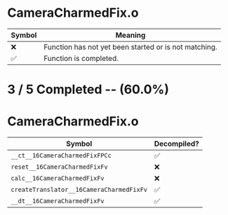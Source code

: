 # CameraCharmedFix.o
| Symbol | Meaning 
| ------------- | ------------- 
| :x: | Function has not yet been started or is not matching. 
| :white_check_mark: | Function is completed. 


# 3 / 5 Completed -- (60.0%)
# CameraCharmedFix.o
| Symbol | Decompiled? |
| ------------- | ------------- |
| `__ct__16CameraCharmedFixFPCc` | :white_check_mark: |
| `reset__16CameraCharmedFixFv` | :x: |
| `calc__16CameraCharmedFixFv` | :x: |
| `createTranslator__16CameraCharmedFixFv` | :white_check_mark: |
| `__dt__16CameraCharmedFixFv` | :white_check_mark: |
